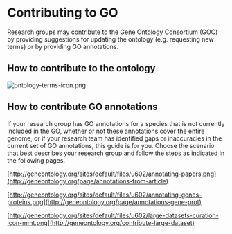 # Contributing to GO 
Research groups may contribute to the Gene Ontology Consortium (GOC) by providing suggestions for updating the ontology (e.g. requesting new terms) or by providing GO annotations.
## How to contribute to the ontology

![ontology-terms-icon.png](http://geneontology.org/contributing-go-term)
## How to contribute GO annotations

If your research group has GO annotations for a species that is not currently included in the GO, whether or not these annotations cover the entire genome, or if your research team has identified gaps or inaccuracies in the current set of GO annotations, this guide is for you. Choose the scenario that best describes your research group and follow the steps as indicated in the following pages.

[http://geneontology.org/sites/default/files/u602/annotating-papers.png](http://geneontology.org/page/annotations-from-article)

[http://geneontology.org/sites/default/files/u602/annotating-genes-proteins.png](http://geneontology.org/page/annotations-gene-prot)

[http://geneontology.org/sites/default/files/u602/large-datasets-curation-icon-mmt.png](http://geneontology.org/contribute-large-dataset)
